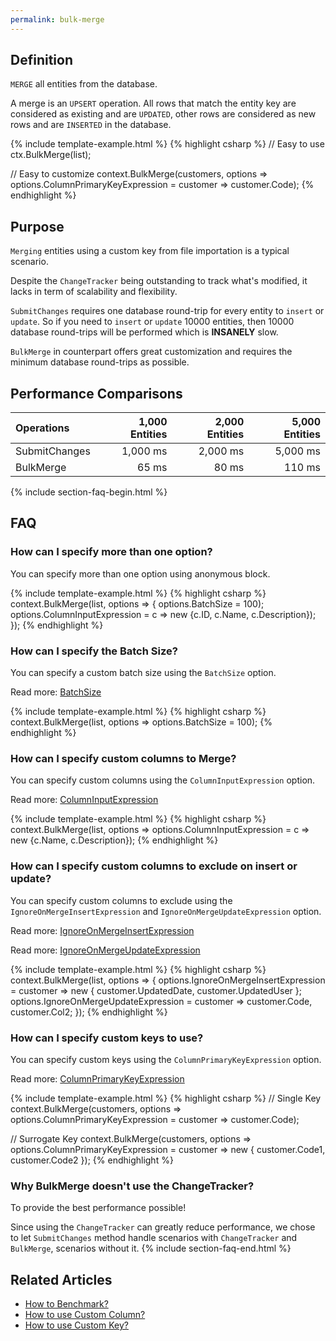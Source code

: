 ```yaml
---
permalink: bulk-merge
---
```


## Definition
`MERGE` all entities from the database.

A merge is an `UPSERT` operation. All rows that match the entity key are considered as existing and are `UPDATED`, other rows are considered as new rows and are `INSERTED` in the database. 

{% include template-example.html %} 
{% highlight csharp %}
// Easy to use
ctx.BulkMerge(list);

// Easy to customize
context.BulkMerge(customers, options => options.ColumnPrimaryKeyExpression = customer => customer.Code);
{% endhighlight %}

## Purpose
`Merging` entities using a custom key from file importation is a typical scenario.

Despite the `ChangeTracker` being outstanding to track what's modified, it lacks in term of scalability and flexibility.

`SubmitChanges` requires one database round-trip for every entity to `insert` or `update`. So if you need to `insert` or `update` 10000 entities, then 10000 database round-trips will be performed which is **INSANELY** slow.

`BulkMerge` in counterpart offers great customization and requires the minimum database round-trips as possible.

## Performance Comparisons

| Operations      | 1,000 Entities | 2,000 Entities | 5,000 Entities |
| :-------------- | -------------: | -------------: | -------------: |
| SubmitChanges   | 1,000 ms       | 2,000 ms       | 5,000 ms       |
| BulkMerge       | 65 ms          | 80 ms          | 110 ms         |

{% include section-faq-begin.html %}
## FAQ

### How can I specify more than one option?
You can specify more than one option using anonymous block.

{% include template-example.html %} 
{% highlight csharp %}
context.BulkMerge(list, options => {
	options.BatchSize = 100);
	options.ColumnInputExpression = c => new {c.ID, c.Name, c.Description});
});
{% endhighlight %}

### How can I specify the Batch Size?
You can specify a custom batch size using the `BatchSize` option.

Read more: [BatchSize](/batch-size)

{% include template-example.html %} 
{% highlight csharp %}
context.BulkMerge(list, options => options.BatchSize = 100);
{% endhighlight %}

### How can I specify custom columns to Merge?
You can specify custom columns using the `ColumnInputExpression` option.

Read more: [ColumnInputExpression](/column-input-expression)

{% include template-example.html %} 
{% highlight csharp %}
context.BulkMerge(list, options => options.ColumnInputExpression = c => new {c.Name, c.Description});
{% endhighlight %}

### How can I specify custom columns to exclude on insert or update?
You can specify custom columns to exclude using the `IgnoreOnMergeInsertExpression` and `IgnoreOnMergeUpdateExpression` option.

Read more: [IgnoreOnMergeInsertExpression](/ignore-on-merge-insert-expression)

Read more: [IgnoreOnMergeUpdateExpression](/ignore-on-merge-update-expression)

{% include template-example.html %} 
{% highlight csharp %}
context.BulkMerge(list, options =>
	{
		options.IgnoreOnMergeInsertExpression = customer => new { customer.UpdatedDate, customer.UpdatedUser };
		options.IgnoreOnMergeUpdateExpression = customer => customer.Code, customer.Col2;
	});
{% endhighlight %}

### How can I specify custom keys to use?
You can specify custom keys using the `ColumnPrimaryKeyExpression` option.

Read more: [ColumnPrimaryKeyExpression](/column-primary-key-expression)

{% include template-example.html %} 
{% highlight csharp %}
// Single Key
context.BulkMerge(customers, options => options.ColumnPrimaryKeyExpression = customer => customer.Code);

// Surrogate Key
context.BulkMerge(customers, options => options.ColumnPrimaryKeyExpression = customer => new { customer.Code1, customer.Code2 });
{% endhighlight %}

<!--### How can I include child entities (Entity Graph)?
You can include child entities using the `IncludeGraph` option. Make sure to read about the `IncludeGraph` since this option is not as trivial as others.

Read more: [IncludeGraph](/include-graph)

{% include template-example.html %} 
{% highlight csharp %}
context.BulkMerge(list, options => options.IncludeGraph = true);
{% endhighlight %}!-->

### Why BulkMerge doesn't use the ChangeTracker?
To provide the best performance possible!

Since using the `ChangeTracker` can greatly reduce performance, we chose to let `SubmitChanges` method handle scenarios with `ChangeTracker` and `BulkMerge`, scenarios without it.
{% include section-faq-end.html %}

## Related Articles
- [How to Benchmark?](benchmark)
- [How to use Custom Column?](custom-column)
- [How to use Custom Key?](custom-key)
